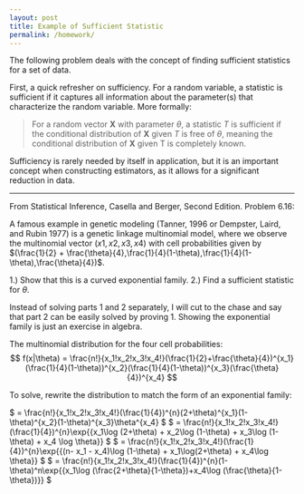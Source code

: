 ```yaml
---
layout: post
title: Example of Sufficient Statistic
permalink: /homework/
---
```


The following problem deals with the concept of finding sufficient statistics for a set of data. 

First, a quick refresher on sufficiency. For a random variable, a statistic is sufficient if it captures all information about  the parameter(s) that characterize the random variable. More formally:
> For a random vector $\textbf{X}$ with parameter $\theta$, a statistic $T$ is sufficient if the conditional distribution of $\textbf{X}$ given $T$ is free of $\theta$, meaning the conditional distribution of $\textbf{X}$ given T is completely known. 

Sufficiency is rarely needed by itself in application, but it is an important concept when constructing estimators, as it allows for a significant reduction in data.

***

From Statistical Inference, Casella and Berger, Second Edition. Problem 6.16:

  A famous example in genetic modeling (Tanner, 1996 or Dempster, Laird, and Rubin 1977) is a genetic
linkage multinomial model, where we observe the multinomial vector $(x1,x2,x3,x4)$ with cell probabilities given by $(\frac{1}{2} + \frac{\theta}{4},\frac{1}{4}(1-\theta),\frac{1}{4}(1-\theta),\frac{\theta}{4})$.  

   1.) Show that this is a curved exponential family.
   2.) Find a sufficient statistic for $\theta$.

Instead of solving parts 1 and 2 separately, I will cut to the chase and say that part 2 can be easily solved by proving 1. Showing the exponential family is just an exercise in algebra.

The multinomial distribution for the four cell probabilities:
$$ f(x|\theta) = \frac{n!}{x_1!x_2!x_3!x_4!}(\frac{1}{2}+\frac{\theta}{4})^{x_1}(\frac{1}{4}(1-\theta))^{x_2}(\frac{1}{4}(1-\theta))^{x_3}(\frac{\theta}{4})^{x_4} $$

To solve, rewrite the distribution to match the form of an exponential family:

$ = \frac{n!}{x_1!x_2!x_3!x_4!}(\frac{1}{4})^{n}(2+\theta)^{x_1}(1-\theta)^{x_2}(1-\theta)^{x_3}\theta^{x_4} $
$ = \frac{n!}{x_1!x_2!x_3!x_4!}(\frac{1}{4})^{n}\exp{\{x_1\log (2+\theta) + x_2\log (1-\theta) + x_3\log (1-\theta) + x_4 \log \theta\}} $
$ = \frac{n!}{x_1!x_2!x_3!x_4!}(\frac{1}{4})^{n}\exp{\{(n- x_1 - x_4)\log (1-\theta) + x_1\log(2+\theta) + x_4\log \theta\}} $
$ = \frac{n!}{x_1!x_2!x_3!x_4!}(\frac{1}{4})^{n}(1-\theta)^n\exp{\{x_1\log (\frac{2+\theta}{1-\theta})+x_4\log (\frac{\theta}{1-\theta})\}} $



